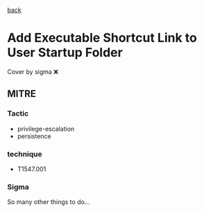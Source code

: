 [back](../index.md)
# Add Executable Shortcut Link to User Startup Folder
Cover by sigma :x: 

## MITRE
### Tactic
  - privilege-escalation
  - persistence

### technique
  - T1547.001

### Sigma

 So many other things to do...